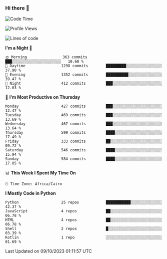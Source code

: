 ### Hi there 👋

<!--
**AMR-KELEG/AMR-KELEG** is a ✨ _special_ ✨ repository because its `README.md` (this file) appears on your GitHub profile.

Here are some ideas to get you started:

- 🔭 I’m currently working on ...
- 🌱 I’m currently learning ...
- 👯 I’m looking to collaborate on ...
- 🤔 I’m looking for help with ...
- 💬 Ask me about ...
- 📫 How to reach me: ...
- 😄 Pronouns: ...
- ⚡ Fun fact: ...
-->

<!--START_SECTION:waka-->
![Code Time](http://img.shields.io/badge/Code%20Time-0%20secs-blue)

![Profile Views](http://img.shields.io/badge/Profile%20Views-0-blue)

![Lines of code](https://img.shields.io/badge/From%20Hello%20World%20I%27ve%20Written-20.7%20million%20lines%20of%20code-blue)

**I'm a Night 🦉** 

```text
🌞 Morning                363 commits         ███░░░░░░░░░░░░░░░░░░░░░░   10.60 % 
🌆 Daytime                1298 commits        █████████░░░░░░░░░░░░░░░░   37.90 % 
🌃 Evening                1352 commits        ██████████░░░░░░░░░░░░░░░   39.47 % 
🌙 Night                  412 commits         ███░░░░░░░░░░░░░░░░░░░░░░   12.03 % 
```
📅 **I'm Most Productive on Thursday** 

```text
Monday                   427 commits         ███░░░░░░░░░░░░░░░░░░░░░░   12.47 % 
Tuesday                  469 commits         ███░░░░░░░░░░░░░░░░░░░░░░   13.69 % 
Wednesday                467 commits         ███░░░░░░░░░░░░░░░░░░░░░░   13.64 % 
Thursday                 599 commits         ████░░░░░░░░░░░░░░░░░░░░░   17.49 % 
Friday                   333 commits         ██░░░░░░░░░░░░░░░░░░░░░░░   09.72 % 
Saturday                 546 commits         ████░░░░░░░░░░░░░░░░░░░░░   15.94 % 
Sunday                   584 commits         ████░░░░░░░░░░░░░░░░░░░░░   17.05 % 
```


📊 **This Week I Spent My Time On** 

```text
🕑︎ Time Zone: Africa/Cairo
```

**I Mostly Code in Python** 

```text
Python                   25 repos            ███████████░░░░░░░░░░░░░░   42.37 % 
JavaScript               4 repos             ██░░░░░░░░░░░░░░░░░░░░░░░   06.78 % 
HTML                     4 repos             ██░░░░░░░░░░░░░░░░░░░░░░░   06.78 % 
Shell                    2 repos             █░░░░░░░░░░░░░░░░░░░░░░░░   03.39 % 
Kotlin                   1 repo              ░░░░░░░░░░░░░░░░░░░░░░░░░   01.69 % 
```




 Last Updated on 09/10/2023 01:11:57 UTC
<!--END_SECTION:waka-->
